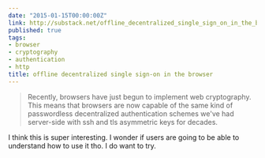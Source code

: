 ```yaml
---
date: "2015-01-15T00:00:00Z"
link: http://substack.net/offline_decentralized_single_sign_on_in_the_browser
published: true
tags:
- browser
- cryptography
- authentication
- http
title: offline decentralized single sign-on in the browser
---
```


> Recently, browsers have just begun to implement web cryptography. This means
> that browsers are now capable of the same kind of passwordless decentralized
> authentication schemes we've had server-side with ssh and tls asymmetric keys
> for decades.

I think this is super interesting. I wonder if users are going to be able to
understand how to use it tho. I do want to try.
